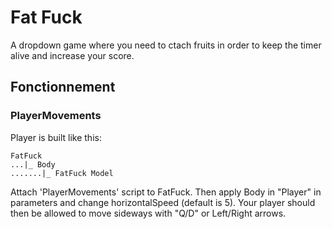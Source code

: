 # Fat Fuck 

A dropdown game where you need to ctach fruits in order to keep the timer alive and increase your score.

## Fonctionnement

### PlayerMovements

Player is built like this:  
```
FatFuck  
...|_ Body  
.......|_ FatFuck Model
```
Attach 'PlayerMovements' script to FatFuck. Then apply Body in "Player" in parameters and change horizontalSpeed (default is 5). Your player should then be allowed to move sideways with "Q/D" or Left/Right arrows.
